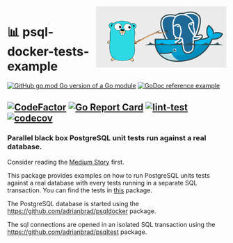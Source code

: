 <img align="right" width="300" src="https://github.com/adrianbrad/psql-docker-tests-example/blob/image-data/logo.png?raw=true" alt="adrianbrad psqldocker">

# 📊 psql-docker-tests-example

[![GitHub go.mod Go version of a Go module](https://img.shields.io/github/go-mod/go-version/adrianbrad/psql-docker-tests-example)](https://github.com/adrianbrad/psql-docker-tests-example)
[![GoDoc reference example](https://img.shields.io/badge/godoc-reference-blue.svg)](https://godoc.org/adrianbrad/psql-docker-tests-example)

[![CodeFactor](https://www.codefactor.io/repository/github/adrianbrad/psql-docker-tests-example/badge)](https://www.codefactor.io/repository/github/adrianbrad/psql-docker-tests-example)
[![Go Report Card](https://goreportcard.com/badge/github.com/adrianbrad/psql-docker-tests-example)](https://goreportcard.com/report/github.com/adrianbrad/psql-docker-tests-example)
[![lint-test](https://github.com/adrianbrad/psql-docker-tests-example/workflows/lint-test/badge.svg)](https://github.com/adrianbrad/psql-docker-tests-example/actions?query=workflow%3Alint-test)
[![codecov](https://codecov.io/gh/adrianbrad/psql-docker-tests-example/branch/main/graph/badge.svg)](https://codecov.io/gh/adrianbrad/psql-docker-tests-example)
---
### Parallel black box PostgreSQL unit tests run against a real database.

Consider reading the [Medium Story](https://adrianbrad.medium.com/parallel-postgresql-tests-go-docker-6fb51c016796) first.

This package provides examples on how to run PostgreSQL units tests against a real database
with every tests running in a separate SQL transaction. You can find the tests in [this](https://github.com/adrianbrad/psql-docker-tests-example/tree/main/internal/psql) package.

The PostgreSQL database is started using the https://github.com/adrianbrad/psqldocker package.

The sql connections are opened in an isolated SQL transaction using the https://github.com/adrianbrad/psqltest package.
